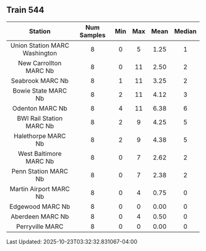 ## Train 544

| Station | Num Samples | Min | Max | Mean | Median |
| :-----: | :---------: | :-: | :-: | :--: | :----: |
| Union Station MARC Washington | 8 | 0 | 5 | 1.25 | 1 |
| New Carrollton MARC Nb | 8 | 0 | 11 | 2.50 | 2 |
| Seabrook MARC Nb | 8 | 1 | 11 | 3.25 | 2 |
| Bowie State MARC Nb | 8 | 2 | 11 | 4.12 | 3 |
| Odenton MARC Nb | 8 | 4 | 11 | 6.38 | 6 |
| BWI Rail Station MARC Nb | 8 | 2 | 9 | 4.25 | 5 |
| Halethorpe MARC Nb | 8 | 2 | 9 | 4.38 | 5 |
| West Baltimore MARC Nb | 8 | 0 | 7 | 2.62 | 2 |
| Penn Station MARC Nb | 8 | 0 | 7 | 2.38 | 2 |
| Martin Airport MARC Nb | 8 | 0 | 4 | 0.75 | 0 |
| Edgewood MARC Nb | 8 | 0 | 0 | 0.00 | 0 |
| Aberdeen MARC Nb | 8 | 0 | 4 | 0.50 | 0 |
| Perryville MARC | 8 | 0 | 0 | 0.00 | 0 |


Last Updated: 2025-10-23T03:32:32.831067-04:00